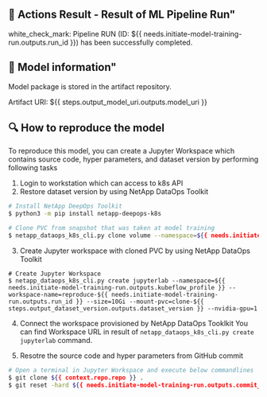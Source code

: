## :pushpin: Actions Result - Result of ML Pipeline Run"
white_check_mark: Pipeline RUN (ID: ${{ needs.initiate-model-training-run.outputs.run_id }}) has been successfully completed.

## :brain: Model information"
Model package is stored in the artifact repository. 

Artifact URI: ${{ steps.output_model_uri.outputs.model_uri }}

## :mag: How to reproduce the model
To reproduce this model, you can create a Jupyter Workspace which contains source code, hyper parameters, and dataset version by performing following tasks

1. Login to workstation which can access to k8s API
2. Restore dataset version by using NetApp DataOps Toolkit

```bash
# Install NetApp DeepOps Toolkit
$ python3 -m pip install netapp-deepops-k8s

# Clone PVC from snapshot that was taken at model training
$ netapp_dataops_k8s_cli.py clone volume --namespace=${{ needs.initiate-model-training-run.outputs.kubeflow_profile }} --source-snapshot-name=${{ steps.output_dataset_version.outputs.dataset_version }} --new-pvc-name=clone-${{ steps.output_dataset_version.outputs.dataset_version }}
```

3. Create Jupyter workspace with cloned PVC by using NetApp DataOps Toolkit

```
# Create Jupyter Workspace
$ netapp_dataops_k8s_cli.py create jupyterlab --namespace=${{ needs.initiate-model-training-run.outputs.kubeflow_profile }} --workspace-name=reproduce-${{ needs.initiate-model-training-run.outputs.run_id }} --size=10Gi --mount-pvc=clone-${{ steps.output_dataset_version.outputs.dataset_version }} --nvidia-gpu=1
```

4. Connect the workspace provisioned by NetApp DataOps Tooklkit
You can find Workspace URL in result of `netapp_dataops_k8s_cli.py create jupyterlab` command.

5. Resotre the source code and hyper parameters from GitHub commit
```bash
# Open a terminal in Jupyter Workspace and execute below commandlines
$ git clone ${{ context.repo.repo }} .
$ git reset -hard ${{ needs.initiate-model-training-run.outputs.commit_sha }}
```